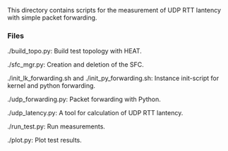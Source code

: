 This directory contains scripts for the measurement of UDP RTT lantency with simple packet forwarding.

### Files ###

./build_topo.py: Build test topology with HEAT.  

./sfc_mgr.py: Creation and deletion of the SFC.  

./init_lk_forwarding.sh and ./init_py_forwarding.sh: Instance init-script for kernel and python forwarding.  

./udp_forwarding.py: Packet forwarding with Python.  

./udp_latency.py: A tool for calculation of UDP RTT lantency.  

./run_test.py: Run measurements.  

./plot.py: Plot test results.  
